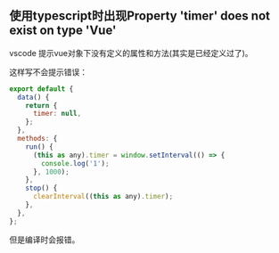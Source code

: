 ## 使用typescript时出现Property 'timer' does not exist on type 'Vue'

vscode 提示vue对象下没有定义的属性和方法(其实是已经定义过了)。

这样写不会提示错误：
```js
export default {
  data() {
    return {
      timer: null,
    };
  },
  methods: {
    run() {
      (this as any).timer = window.setInterval(() => {
        console.log('1');
      }, 1000);
    },
    stop() {
      clearInterval((this as any).timer);
    },
  },
};
```
但是编译时会报错。


